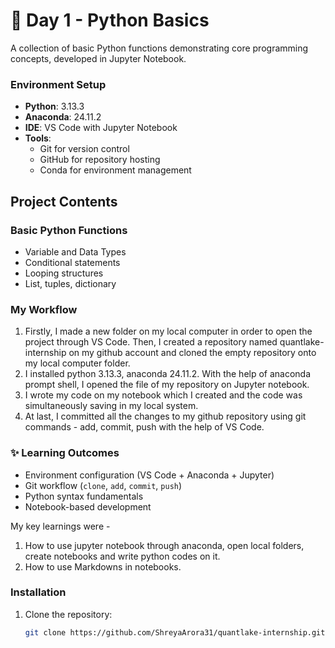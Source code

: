 # 🌟 Day 1 - Python Basics

A collection of basic Python functions demonstrating core programming concepts, developed in Jupyter Notebook.

### Environment Setup

- **Python**: 3.13.3
- **Anaconda**: 24.11.2
- **IDE**: VS Code with Jupyter Notebook
- **Tools**:
  - Git for version control
  - GitHub for repository hosting
  - Conda for environment management

## Project Contents

### Basic Python Functions

- Variable and Data Types
- Conditional statements
- Looping structures
- List, tuples, dictionary

### My Workflow

1. Firstly, I made a new folder on my local computer in order to open the project through VS Code. Then, I created a repository named quantlake-internship on my github account and cloned the empty repository onto my local computer folder.
2. I installed python 3.13.3, anaconda 24.11.2. With the help of anaconda prompt shell, I opened the file of my repository on Jupyter notebook.
3. I wrote my code on my notebook which I created and the code was simultaneously saving in my local system.
4. At last, I committed all the changes to my github repository using git commands - add, commit, push with the help of VS Code.

### ✨ Learning Outcomes

- Environment configuration (VS Code + Anaconda + Jupyter)
- Git workflow (`clone`, `add`, `commit`, `push`)
- Python syntax fundamentals
- Notebook-based development

My key learnings were -
1. How to use jupyter notebook through anaconda, open local folders, create notebooks and write python codes on it.
2. How to use Markdowns in notebooks.

### Installation

1. Clone the repository:
   ```bash
   git clone https://github.com/ShreyaArora31/quantlake-internship.git
   ```
